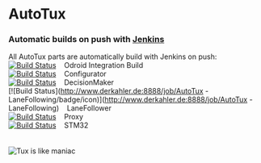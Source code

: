 # AutoTux
### Automatic builds on push with [Jenkins](http://www.derkahler.de:8888/)
All AutoTux parts are automatically build with Jenkins on push:<br />
[![Build Status](http://www.derkahler.de:8888/job/AutoTux%20-%20Odroid%20Integration/badge/icon)](http://www.derkahler.de:8888/job/AutoTux%20-%20Odroid%20Integration/)
&nbsp;&nbsp;
Odroid Integration Build
<br />
[![Build Status](http://www.derkahler.de:8888/job/AutoTux%20-%20Configurator/badge/icon)](http://www.derkahler.de:8888/job/AutoTux%20-%20Configurator/)
&nbsp;&nbsp;
Configurator
<br />
[![Build Status](http://www.derkahler.de:8888/job/AutoTux%20-%20DecisionMaker/badge/icon)](http://www.derkahler.de:8888/job/AutoTux%20-%20DecisionMaker/)
&nbsp;&nbsp;
DecisionMaker
<br />
[![Build Status](http://www.derkahler.de:8888/job/AutoTux - LaneFollowing/badge/icon)](http://www.derkahler.de:8888/job/AutoTux - LaneFollowing)
&nbsp;&nbsp;
LaneFollower
<br />
[![Build Status](http://www.derkahler.de:8888/job/AutoTux%20-%20Proxy/badge/icon)](http://www.derkahler.de:8888/job/AutoTux%20-%20Proxy/)
&nbsp;&nbsp;
Proxy
<br />
[![Build Status](http://www.derkahler.de:8888/job/AutoTux%20-%20STM32/badge/icon)](http://www.derkahler.de:8888/job/AutoTux%20-%20STM32/)
&nbsp;&nbsp;
STM32
<br /><br /><br />
![Tux is like maniac](http://www.casman.com/images/casman_blog/statn-my-cardestinaion-linux.jpg)
